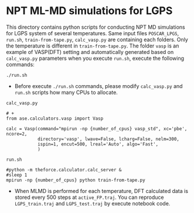 # NPT ML-MD simulations for LGPS

This directory contains python scripts for conducting NPT MD simulations for LGPS system of several temperatures.
Same input files `POSCAR_LPGS`, `run.sh`, `train-from-tape.py`, `calc_vasp.py` are containing each folders. Only the temperature is different in `train-from-tape.py`. The folder `vasp` is an example of VASP(DFT) setting and automatically generated based on `calc_vasp.py` parameters when you execute `run.sh`, execute the following commands:
```
./run.sh
```

- Before execute `./run.sh` commands, please modify `calc_vasp.py` and `run.sh` scripts how many CPUs to allocate.

`calc_vasp.py`
```shell
# +
from ase.calculators.vasp import Vasp

calc = Vasp(command="mpirun -np {number_of_cpus} vasp_std", xc='pbe', ncore=2,
            directory='vasp', lwave=False, lcharg=False, nelm=300,
            ispin=1, encut=500, lreal='Auto', algo='Fast',
            )
```

`run.sh`
```shell
#python -m theforce.calculator.calc_server &
#sleep 1
mpirun -np {number_of_cpus} python train-from-tape.py 
```

- When MLMD is performed for each temperature, DFT calculated data is stored every 500 steps at `active_FP.traj`. You can reproduce `LGPS_train.traj` and `LGPS_test.traj` by execute notebook code.

